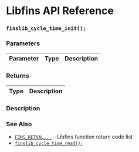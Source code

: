# Libfins API Reference

### `finslib_cycle_time_init();`

### Parameters

| Parameter | Type | Description |
| :--- | :--- | :--- |

### Returns

| Type | Description |
| :--- | :--- |

### Description

### See Also

* [`FINS_RETVAL...`](FINS_RETVAL.md) &ndash; Libfins function return code list
* [`finslib_cycle_time_read();`](finslib_cycle_time_read.md)
